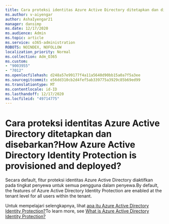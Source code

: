 ```yaml
---
title: Cara proteksi identitas Azure Active Directory ditetapkan dan disebarkan
ms.author: v-aiyengar
author: AshaIyengar21
manager: dansimp
ms.date: 12/17/2020
ms.audience: Admin
ms.topic: article
ms.service: o365-administration
ROBOTS: NOINDEX, NOFOLLOW
localization_priority: Normal
ms.collection: Adm_O365
ms.custom:
- "9003955"
- "7012"
ms.openlocfilehash: d248a57e99177f4a11a5640d90bb15a0a7f5a3ee
ms.sourcegitcommit: e56dd310cb2d4fef5ab339775a3929c85b69ed99
ms.translationtype: MT
ms.contentlocale: id-ID
ms.lasthandoff: 12/17/2020
ms.locfileid: "49714775"
---
```

# <a name="how-azure-active-directory-identity-protection-is-provisioned-and-deployed"></a><span data-ttu-id="e1de5-102">Cara proteksi identitas Azure Active Directory ditetapkan dan disebarkan?</span><span class="sxs-lookup"><span data-stu-id="e1de5-102">How Azure Active Directory Identity Protection is provisioned and deployed?</span></span>

<span data-ttu-id="e1de5-103">Secara default, fitur proteksi identitas Azure Active Directory diaktifkan pada tingkat penyewa untuk semua pengguna dalam penyewa.</span><span class="sxs-lookup"><span data-stu-id="e1de5-103">By default, the features of Azure Active Directory Identity Protection are enabled at the tenant level for all users within the tenant.</span></span>

<span data-ttu-id="e1de5-104">Untuk mempelajari selengkapnya, lihat [apa itu Azure Active Directory Identity Protection?](https://go.microsoft.com/fwlink/?linkid=2130395)</span><span class="sxs-lookup"><span data-stu-id="e1de5-104">To learn more, see [What is Azure Active Directory Identity Protection?](https://go.microsoft.com/fwlink/?linkid=2130395)</span></span>